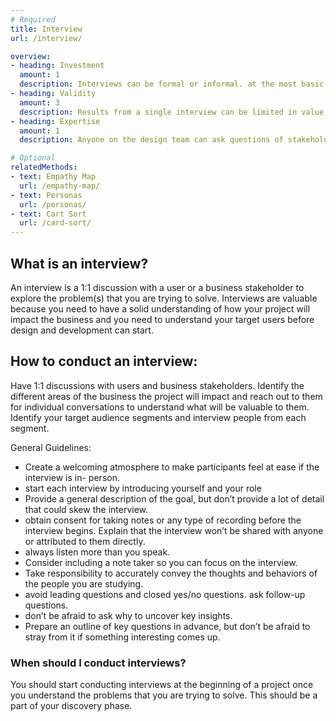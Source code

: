 ```yaml
---
# Required
title: Interview
url: /interview/

overview: 
- heading: Investment
  amount: 1
  description: Interviews can be formal or informal. at the most basic level, you simply need a list of questions to ask, a way to record responses, and a venue for the conversation.
- heading: Validity
  amount: 3
  description: Results from a single interview can be limited in value since you’re only being exposed to the perspective of a single stakeholder, though they are still valuable because they’re directly from the source. When the feedback from multiple interviews is consolidated in a meaningful way, the results become much more useful.
- heading: Expertise
  amount: 1
  description: Anyone on the design team can ask questions of stakeholders and record responses. an interviews is one of the most straightforward user research methods.

# Optional
relatedMethods:
- text: Empathy Map
  url: /empathy-map/
- text: Personas
  url: /personas/
- text: Cart Sort
  url: /card-sort/
---
```


## What is an interview?

An interview is a 1:1 discussion with a user or a business stakeholder to explore the problem(s) that you are trying to solve. Interviews are valuable because you need to have a solid understanding of how your project will impact the business and you need to understand your target users before design and development can start.

## How to conduct an interview:

Have 1:1 discussions with users and business stakeholders. Identify the different areas of the business the project will impact and reach out to them for individual conversations to understand what will be valuable to them. Identify your target audience segments and interview people from each segment.

General Guidelines:

- Create a welcoming atmosphere to make participants feel at ease if the interview is in- person.
- start each interview by introducing yourself and your role
- Provide a general description of the goal, but don’t provide a lot of detail that could skew the interview.
- obtain consent for taking notes or any type of recording before the interview begins. Explain that the interview won’t be shared with anyone or attributed to them directly.
- always listen more than you speak.
- Consider including a note taker so you can focus on the interview.
- Take responsibility to accurately convey the thoughts and behaviors of the people you are studying.
- avoid leading questions and closed yes/no questions. ask follow-up questions.
- don’t be afraid to ask why to uncover key insights.
- Prepare an outline of key questions in advance, but don’t be afraid to stray from it if something interesting comes up.

### When should I conduct interviews?

You should start conducting interviews at the beginning of a project once you understand the problems that you are trying to solve. This should be a part of your discovery phase.